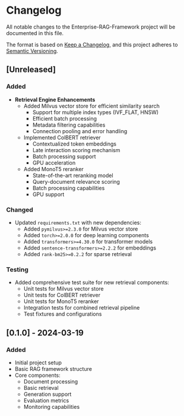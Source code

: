 # Changelog

All notable changes to the Enterprise-RAG-Framework project will be documented in this file.

The format is based on [Keep a Changelog](https://keepachangelog.com/en/1.0.0/),
and this project adheres to [Semantic Versioning](https://semver.org/spec/v2.0.0.html).

## [Unreleased]

### Added
- **Retrieval Engine Enhancements**
  - Added Milvus vector store for efficient similarity search
    - Support for multiple index types (IVF_FLAT, HNSW)
    - Efficient batch processing
    - Metadata filtering capabilities
    - Connection pooling and error handling
  - Implemented ColBERT retriever
    - Contextualized token embeddings
    - Late interaction scoring mechanism
    - Batch processing support
    - GPU acceleration
  - Added MonoT5 reranker
    - State-of-the-art reranking model
    - Query-document relevance scoring
    - Batch processing capabilities
    - GPU support

### Changed
- Updated `requirements.txt` with new dependencies:
  - Added `pymilvus>=2.3.0` for Milvus vector store
  - Added `torch>=2.0.0` for deep learning components
  - Added `transformers>=4.30.0` for transformer models
  - Added `sentence-transformers>=2.2.2` for embeddings
  - Added `rank-bm25>=0.2.2` for sparse retrieval

### Testing
- Added comprehensive test suite for new retrieval components:
  - Unit tests for Milvus vector store
  - Unit tests for ColBERT retriever
  - Unit tests for MonoT5 reranker
  - Integration tests for combined retrieval pipeline
  - Test fixtures and configurations

## [0.1.0] - 2024-03-19
### Added
- Initial project setup
- Basic RAG framework structure
- Core components:
  - Document processing
  - Basic retrieval
  - Generation support
  - Evaluation metrics
  - Monitoring capabilities 